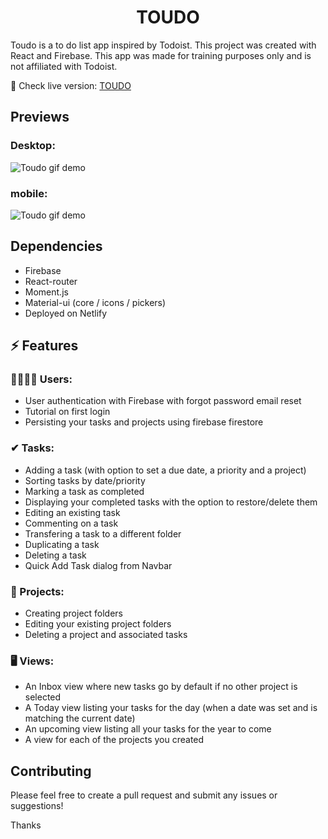 # <center>TOUDO</center>

Toudo is a to do list app inspired by Todoist. This project was created with React and Firebase. This app was made for training purposes only and is not affiliated with Todoist.

🚀 Check live version: [TOUDO](https://toudo.netlify.app/)

## Previews

### Desktop:

![Toudo gif demo](https://firebasestorage.googleapis.com/v0/b/todoist-clone-b8b9b.appspot.com/o/addTaskInProject.gif?alt=media&token=1cb077df-89bc-4f29-9a1f-3095ef1f3306 "Toudo gif demo")

### mobile:

![Toudo gif demo](https://firebasestorage.googleapis.com/v0/b/todoist-clone-b8b9b.appspot.com/o/createProject.gif?alt=media&token=b0e63b8e-902c-4ec0-9c79-85b053b2bfde "Toudo gif demo")

## Dependencies

- Firebase
- React-router
- Moment.js
- Material-ui (core / icons / pickers)
- Deployed on Netlify

## ⚡ Features

### 🧍‍♀️🧍‍♂️ Users:

- User authentication with Firebase with forgot password email reset
- Tutorial on first login
- Persisting your tasks and projects using firebase firestore

### ✔ Tasks:

- Adding a task (with option to set a due date, a priority and a project)
- Sorting tasks by date/priority
- Marking a task as completed
- Displaying your completed tasks with the option to restore/delete them
- Editing an existing task
- Commenting on a task
- Transfering a task to a different folder
- Duplicating a task
- Deleting a task
- Quick Add Task dialog from Navbar

### 📂 Projects:

- Creating project folders
- Editing your existing project folders
- Deleting a project and associated tasks

### 🖥 Views:

- An Inbox view where new tasks go by default if no other project is selected
- A Today view listing your tasks for the day (when a date was set and is matching the current date)
- An upcoming view listing all your tasks for the year to come
- A view for each of the projects you created

## Contributing

Please feel free to create a pull request and submit any issues or suggestions!

Thanks
